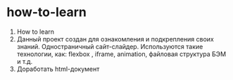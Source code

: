 # how-to-learn
1. How to learn
2. Данный проект создан для ознакомления и подкрепления своих знаний. Одностраничный сайт-слайдер. Используются такие технологии, как: flexbox , iframe, animation, файловая структура БЭМ и т.д.
3. Доработать html-документ

